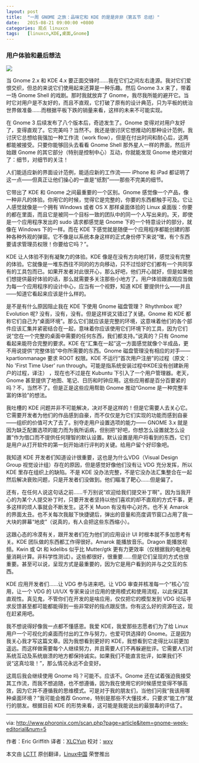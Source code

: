 ```yaml
---
layout: post
title:	"一周 GNOME 之旅：品味它和 KDE 的是是非非（第五节 总结）"
date:	2015-08-21 09:00:00 +0800 
categories:	观点 linuxcn 
tags:	[linuxcn,KDE,桌面,Gnome]
---
```



### 用户体验和最后想法


![](/Asserts/Images//attachment/album/201508/19/212846iyqgmqeiiqpopwby.png)


当 Gnome 2.x 和 KDE 4.x 要正面交锋时……我在它们之间左右逢源。我对它们爱恨交织，但总的来说它们使用起来还算是一种乐趣。然后 Gnome 3.x 来了，带着一场 Gnome Shell 的戏剧。那时我就放弃了 Gnome，我尽我所能的避开它。当时它对用户是不友好的，而且不直观，它打破了原有的设计典范，只为平板的统治世界做准备……而根据平板下跌的销量来看，这样的未来不可能实现。


在 Gnome 3 后续发布了八个版本后，奇迹发生了。Gnome 变得对对用户友好了，变得直观了。它完美吗？当然不。我还是很讨厌它想推动的那种设计范例，我讨厌它总想给我强加一种工作流（work flow），但是在付出时间和耐心后，这两都能被接受。只要你能够回头去看看 Gnome Shell 那外星人一样的界面，然后开始跟 Gnome 的其它部分（特别是控制中心）互动，你就能发现 Gnome 绝对做对了：细节，对细节的关注！


人们能适应新的界面设计范例，能适应新的工作流—— iPhone 和 iPad 都证明了这一点——但真正让他们操心的一直是“纸割”——那些不完美的细节。


它带出了 KDE 和 Gnome 之间最重要的一个区别。Gnome 感觉像一个产品，像一种非凡的体验。你用它的时候，觉得它是完整的，你要的东西都触手可及。它让人感觉就像是一个拥有 Windows 或者 OS X 那样桌面体验的 Linux 桌面版：你要的都在里面，而且它是被同一个目标一致的团队中的同一个人写出来的。天，即使是一个应用程序发出的 sudo 请求都感觉是 Gnome 下的一个特意设计的部分，就像在 Windows 下的一样。而在 KDE 下感觉就是随便一个应用程序都能创建的那种各种外观的弹窗。它不像是以系统本身这样的正式身份停下来说“嘿，有个东西要请求管理员权限！你要给它吗？”。


KDE 让人体验不到有凝聚力的体验。KDE 像是在没有方向地打转，感觉没有完整的体验。它就像是一堆东西往不同的的方向移动，只不过恰好它们都有一个共同享有的工具包而已。如果开发者对此很开心，那么好吧，他们开心就好，但是如果他们想提供最好体验的话，那么就需要多关注那些小地方了。用户体验跟直观应当做为每一个应用程序的设计中心，应当有一个视野，知道 KDE 要提供什么——并且——知道它看起来应该是什么样的。


是不是有什么原因阻止我在 KDE 下使用 Gnome 磁盘管理？ Rhythmbox 呢? Evolution 呢? 没有，没有，没有。但是这样说又错过了关键。Gnome 和 KDE 都称它们自己为“桌面环境”。那么它们就应该是完整的环境，这意味着他们的各个部件应该汇集并紧密结合在一起，意味着你应该使用它们环境下的工具，因为它们说“您在一个完整的桌面中需要的任何东西，我们都支持。”说真的？只有 Gnome 看起来能符合完整的要求。KDE 在“汇集在一起”这一方面感觉就像个半成品，更不用说提供“完整体验”中你所需要的东西。Gnome 磁盘管理没有相应的对手—— kpartionmanage 要求 ROOT 权限。KDE 不运行“首次用户注册”的过程（原文：No 'First Time User' run through。可能是指系统安装过程中KDE没有创建新用户的过程，译注） ，现在也不过是在 Kubuntu 下引入了一个用户管理器。老天，Gnome 甚至提供了地图、笔记、日历和时钟应用。这些应用都是百分百要紧的吗？不，当然不了。但是正是这些应用帮助 Gnome 推动“Gnome 是一种完整丰富的体验”的想法。


我吐槽的 KDE 问题并非不可能解决，决对不是这样的！但是它需要人去关心它。它需要开发者为他们的作品感到自豪，而不仅仅是为它们实现的功能而感到自豪——组织的价值可大了去了。别夺走用户设置选项的能力—— GNOME 3.x 就是因为缺乏配置选项的能力而为我所诟病，但别把“好吧，你想怎么设置就怎么设置”作为借口而不提供任何理智的默认设置。默认设置是用户将看到的东西，它们是用户从打开软件的第一刻开始进行评判的关键。给用户留个好印象吧。


我知道 KDE 开发者们知道设计很重要，这也是为什么VDG（Visual Design Group 视觉设计组）存在的原因，但是感觉好像他们没有让 VDG 充分发挥，所以 KDE 里存在组织上的缺陷。不是 KDE 没办法完整，不是它没办法汇集整合在一起然后解决衰败问题，只是开发者们没做到。他们瞄准了靶心……但是偏了。


还有，在任何人说这句话之前……千万别说“欢迎给我们提交补丁啊"。因为当我开心的为某个人提交补丁时，只要开发者坚持以他们喜欢的却不直观的方式干事，更多这样的烦人事就会不断发生。这不关 Muon 有没有中心对齐。也不关 Amarok 的界面太丑。也不关每次我敲下快捷键后，弹出的音量和亮度调节窗口占用了我一大块的屏幕“地皮”（说真的，有人会把这些东西缩小）。


这跟心态的冷漠有关，跟开发者们在为他们的应用设计 UI 时根本就不多加思考有关。KDE 团队做的东西都工作得很好。Amarok 能播放音乐。Dragon 能播放视频。Kwin 或 Qt 和 kdelibs 似乎比 Mutter/gtk 更有力更效率（仅根据我的电池电量消耗计算。非科学性测试）。这些都很好，很重要……但是它们呈现的方式也很重要。甚至可以说，呈现方式是最重要的，因为它是用户看到的并与之交互的东西。


KDE 应用开发者们……让 VDG 参与进来吧。让 VDG 审查并核准每一个“核心”应用，让一个 VDG 的 UI/UX 专家来设计应用的使用模式和使用流程，以此保证其直观性。真见鬼，不管你们在开发的是啥应用，仅仅把它的模型发到 VDG 论坛寻求反馈甚至都可能都能得到一些非常好的指点跟反馈。你有这么好的资源在这，现在赶紧用吧。


我不想说得好像我一点都不懂感恩。我爱 KDE，我爱那些志愿者们为了给 Linux 用户一个可视化的桌面而付出的工作与努力，也爱可供选择的 Gnome。正是因为我关心我才写这篇文章。因为我想看到更好的 KDE，我想看到它走得比以前更加遥远。而这样做需要每个人继续努力，并且需要人们不再躲避批评。它需要人们对系统互动及系统崩溃的地方都保持诚实。如果我们不能直言批评，如果我们不说“这真垃圾！”，那么情况永远不会变好。


这周后我会继续使用 Gnome 吗？可能不。应该不。Gnome 还在试着强迫我接受其工作流，而我不想追随，也不想遵循，因为我在使用它的时候感觉变得不够高效，因为它并不遵循我的思维模式。可是对于我的朋友们，当他们问我“我该用哪种桌面环境？”我可能会推荐 Gnome，特别是那些不大懂技术，只要求“能工作”就行的朋友。根据目前 KDE 的形势来看，这可能是我能说出的最狠毒的评估了。




---


via: <http://www.phoronix.com/scan.php?page=article&item=gnome-week-editorial&num=5>


作者：Eric Griffith 译者：[XLCYun](https://github.com/XLCYun) 校对：[wxy](https://github.com/wxy)


本文由 [LCTT](https://github.com/LCTT/TranslateProject) 原创翻译，[Linux中国](https://linux.cn/) 荣誉推出
